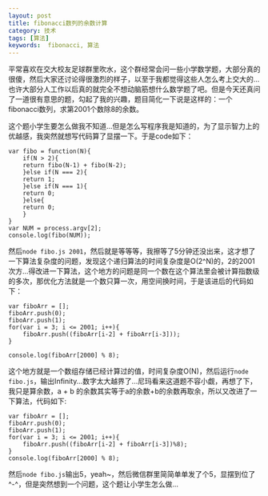 ```yaml
---
layout: post
title: fibonacci数列的余数计算
category: 技术
tags: [算法] 
keywords:  fibonacci, 算法
---
```


平常喜欢在交大校友足球群里吹水，这个群经常会问一些小学数学题，大部分真的很傻，然后大家还讨论得很激烈的样子，以至于我都觉得这些人怎么考上交大的...也许大部分人工作以后真的就完全不想动脑筋想什么数学题了吧。但是今天还真问了一道很有意思的题，勾起了我的兴趣，题目简化一下说是这样的：一个fibonacci数列，求第2001个数除8的余数。

这个题小学生要怎么做我不知道...但是怎么写程序我是知道的，为了显示智力上的优越感，我突然就想写代码算了显摆一下。于是code如下：

```
var fibo = function(N){
    if(N > 2){
	return fibo(N-1) + fibo(N-2);
    }else if(N === 2){
	return 1;
    }else if(N === 1){
	return 0;
    }else{
	return 0;
    }
}
var NUM = process.argv[2];
console.log(fibo(NUM));
```

然后`node fibo.js 2001`，然后就是等等等，我擦等了5分钟还没出来，这才想了一下算法复杂度的问题，发现这个递归算法的时间复杂度是O(2^N)的，2的2001次方...得改进一下算法，这个地方的问题是同一个数在这个算法里会被计算指数级的多次，那优化方法就是一个数只算一次，用空间换时间，于是该进后的代码如下：

```
var fiboArr = [];
fiboArr.push(0);
fiboArr.push(1);
for(var i = 3; i <= 2001; i++){
    fiboArr.push((fiboArr[i-2] + fiboArr[i-3]));
}

console.log(fiboArr[2000] % 8);
```

这个地方就是一个数组存储已经计算过的值，时间复杂度O(N)，然后运行`node fibo.js`，输出Infinity...数字太大越界了...尼玛看来这道题不容小觑，再想了下，我只是算余数，a + b 的余数其实等于a的余数+b的余数再取余，所以又改进了一下算法，代码如下:

```
var fiboArr = [];
fiboArr.push(0);
fiboArr.push(1);
for(var i = 3; i <= 2001; i++){
    fiboArr.push((fiboArr[i-2] + fiboArr[i-3])%8);
}
console.log(fiboArr[2000] % 8);
```
然后`node fibo.js`输出5，yeah~，然后微信群里简简单单发了个5，显摆到位了^-^，但是突然想到一个问题，这个题让小学生怎么做...
